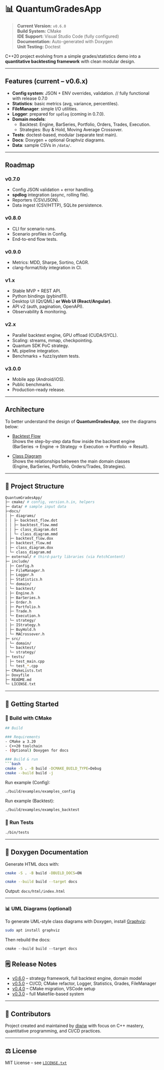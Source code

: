 # 📊 QuantumGradesApp

> **Current Version:** `v0.6.0`  
> **Build System:** CMake  
> **IDE Support:** Visual Studio Code (fully configured)  
> **Documentation:** Auto-generated with Doxygen  
> **Unit Testing:** Doctest 

C++20 project evolving from a simple grades/statistics demo into a **quantitative backtesting framework** with clean modular design.

---


## Features (current – v0.6.x)

- **Config system**: JSON + ENV overrides, validation. // fully functional with release 0.7.0
- **Statistics**: basic metrics (avg, variance, percentiles).
- **FileManager**: simple I/O utilities.
- **Logger**: prepared for `spdlog` (coming in 0.7.0).
- **Domain models**:
  - Backtest: Engine, BarSeries, Portfolio, Orders, Trades, Execution.
  - Strategies: Buy & Hold, Moving Average Crossover.
- **Tests**: doctest-based, modular (separate test main).
- **Docs**: Doxygen + optional Graphviz diagrams.
- **Data**: sample CSVs in `/data/`.

---

## Roadmap


### v0.7.0
- Config JSON validation + error handling.
- **spdlog** integration (async, rolling file).
- Reporters (CSV/JSON).
- Data ingest (CSV/HTTP), SQLite persistence.

### v0.8.0
- CLI for scenario runs.
- Scenario profiles in Config.
- End-to-end flow tests.

### v0.9.0
- Metrics: MDD, Sharpe, Sortino, CAGR.
- clang-format/tidy integration in CI.

### v1.x
- Stable MVP + REST API.
- Python bindings (pybind11).
- Desktop UI (Qt/QML) **or Web UI (React/Angular)**.
- API v2 (auth, pagination, OpenAPI).
- Observability & monitoring.

### v2.x
- Parallel backtest engine, GPU offload (CUDA/SYCL).
- Scaling: streams, mmap, checkpointing.
- Quantum SDK PoC strategy.
- ML pipeline integration.
- Benchmarks + fuzz/system tests.

### v3.0.0
- Mobile app (Android/iOS).
- Public benchmarks.
- Production-ready release.

---

## Architecture

To better understand the design of **QuantumGradesApp**, see the diagrams below:

- [Backtest Flow](docs/pages/backtest_flow.md)  
  Shows the step-by-step data flow inside the backtest engine  
  (BarSeries → Engine → Strategy → Execution → Portfolio → Result).

- [Class Diagram](docs/pages/class_diagram.md)  
  Shows the relationships between the main domain classes  
  (Engine, BarSeries, Portfolio, Orders/Trades, Strategies).

---

## 🧱 Project Structure

```bash
QuantumGradesApp/
├─ cmake/ # config, version.h.in, helpers
├─ data/ # sample input data
├─docs/
│ ├─ diagrams/
│ │ ├─ backtest_flow.dot
│ │ ├─ backtest_flow.mmd
│ │ ├─ class_diagram.dot
│ │ └─ class_diagram.mmd
│ ├─ backtest_flow.dox
│ ├─ backtest_flow.md
│ ├─ class_diagram.dox
│ └─ class_diagram.md
├─ external/ # third-party libraries (via FetchContent)
├─ include/
│ ├─ Config.h
│ ├─ FileManager.h
│ ├─ Logger.h
│ ├─ Statistics.h
│ └─ domain/
│ └─ backtest/
│ ├─ Engine.h
│ ├─ BarSeries.h
│ ├─ Order.h
│ ├─ Portfolio.h
│ ├─ Trade.h
│ └─ Execution.h
│ └─ strategy/
│ ├─ IStrategy.h
│ ├─ BuyHold.h
│ └─ MACrossover.h
├─ src/
│ └─ domain/
│ └─ backtest/
│ └─ strategy/
├─ tests/
│ ├─ test_main.cpp
│ └─ test_*.cpp
├─ CMakeLists.txt
├─ Doxyfile
├─ README.md
└─ LICENSE.txt
```

---

## 🚀 Getting Started

### 🔧 Build with CMake

```bash
## Build

### Requirements
- CMake ≥ 3.20
- C++20 toolchain
- (Optional) Doxygen for docs

### Build & run
```bash
cmake -S . -B build -DCMAKE_BUILD_TYPE=Debug
cmake --build build -j
```
Run example (Config):
```bash
./build/examples/examples_config
```
Run example (Backtest):
```bash
./build/examples/examples_backtest
```

### 🧪 Run Tests

```bash
./bin/tests
```
---

## 📝 Doxygen Documentation

Generate HTML docs with:

```bash
cmake -S . -B build -DBUILD_DOCS=ON

cmake --build build --target docs
```

Output: `docs/html/index.html`

---

### 📊 UML Diagrams (optional)

To generate UML-style class diagrams with Doxygen, install [Graphviz](https://graphviz.org):

```bash
sudo apt install graphviz
```
Then rebuild the docs:
```
cmake --build build --target docs
```
## 🗒 Release Notes

- [v0.6.0](changelog/release_notes_v0.6.0.md) – strategy framework, full backtest engine, domain model
- [v0.5.0](changelog/release_notes_v0.5.0.md) – CI/CD, CMake refactor, Logger, Statistics, Grades, FileManager 
- [v0.4.0](changelog/release_notes_v0.4.0.md) – CMake migration, VSCode setup
- [v0.3.0](changelog/release_notes_v0.3.0.md) – full Makefile-based system

---

## 🙌 Contributors

Project created and maintained by [diwiw](https://github.com/diwiw)
with focus on C++ mastery, quantitative programming, and CI/CD practices.

---

## ⚖️ License

MIT License – see [`LICENSE.txt`](LICENSE.txt)